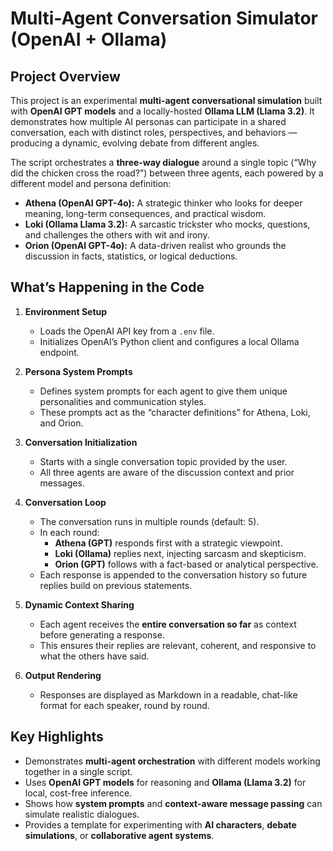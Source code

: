# Multi-Agent Conversation Simulator (OpenAI + Ollama)

## Project Overview

This project is an experimental **multi-agent conversational simulation** built with **OpenAI GPT models** and a locally-hosted **Ollama LLM (Llama 3.2)**. It demonstrates how multiple AI personas can participate in a shared conversation, each with distinct roles, perspectives, and behaviors — producing a dynamic, evolving debate from different angles.

The script orchestrates a **three-way dialogue** around a single topic (“Why did the chicken cross the road?”) between three agents, each powered by a different model and persona definition:

- **Athena (OpenAI GPT-4o):** A strategic thinker who looks for deeper meaning, long-term consequences, and practical wisdom.
- **Loki (Ollama Llama 3.2):** A sarcastic trickster who mocks, questions, and challenges the others with wit and irony.
- **Orion (OpenAI GPT-4o):** A data-driven realist who grounds the discussion in facts, statistics, or logical deductions.

## What’s Happening in the Code

1. **Environment Setup**  
   - Loads the OpenAI API key from a `.env` file.  
   - Initializes OpenAI’s Python client and configures a local Ollama endpoint.

2. **Persona System Prompts**  
   - Defines system prompts for each agent to give them unique personalities and communication styles.  
   - These prompts act as the “character definitions” for Athena, Loki, and Orion.

3. **Conversation Initialization**  
   - Starts with a single conversation topic provided by the user.  
   - All three agents are aware of the discussion context and prior messages.

4. **Conversation Loop**  
   - The conversation runs in multiple rounds (default: 5).  
   - In each round:
     - **Athena (GPT)** responds first with a strategic viewpoint.
     - **Loki (Ollama)** replies next, injecting sarcasm and skepticism.
     - **Orion (GPT)** follows with a fact-based or analytical perspective.
   - Each response is appended to the conversation history so future replies build on previous statements.

5. **Dynamic Context Sharing**  
   - Each agent receives the **entire conversation so far** as context before generating a response.  
   - This ensures their replies are relevant, coherent, and responsive to what the others have said.

6. **Output Rendering**  
   - Responses are displayed as Markdown in a readable, chat-like format for each speaker, round by round.

## Key Highlights

- Demonstrates **multi-agent orchestration** with different models working together in a single script.
- Uses **OpenAI GPT models** for reasoning and **Ollama (Llama 3.2)** for local, cost-free inference.
- Shows how **system prompts** and **context-aware message passing** can simulate realistic dialogues.
- Provides a template for experimenting with **AI characters**, **debate simulations**, or **collaborative agent systems**.
